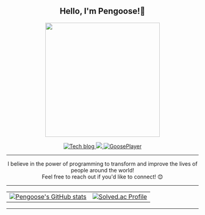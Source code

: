 
<h2 align="center">Hello, I'm Pengoose!🥳</h2>

<p align="center">
  <img src="https://github.com/pengooseDev/pengooseDev/assets/73521518/ebcbc80c-4dd0-471c-af8e-2ec9665a8901" width="300"/>
</p>
<p align="center">
  <a target="_blank" href="https://velog.io/@pengoose_dev" target="_blank">
    <img src="https://img.shields.io/badge/Tech blog-20C997?style=for-the-badge&logo=velog&logoColor=white" alt="Tech blog"/>
  </a>
  <a target="_blank" href="mailto:pengoose_dev@naver.com">
    <img src="https://img.shields.io/badge/Email-D14836?style=for-the-badge&logo=gmail&logoColor=white" />
  </a>
  <a target="_blank" href="https://pengoose.dev/" target="_blank">
    <img src="https://img.shields.io/badge/GoosePlayer-181717?style=for-the-badge&logo=github&logoColor=white" alt="GoosePlayer"/>
  </a>
</p>

---

<p align="center">
  <div align="center">I believe in the power of programming to transform and improve the lives of people around the world!</div>
  <div align="center">Feel free to reach out if you'd like to connect! 😊 </div>
</p>

---

<table width="100%">
  <tr>
    <td align="center">
      <a href="https://github.com/pengooseDev/github-readme-stats">
        <img align="center" src="https://github-readme-stats.vercel.app/api?username=pengooseDev&show_icons=true&theme=tokyonight" alt="Pengoose's GitHub stats" />
      </a>
    </td>
    <td>
  <a href="https://solved.ac/pengoosedev/">
    <img align="center" src="http://mazassumnida.wtf/api/v2/generate_badge?boj=pengoosedev" alt="Solved.ac Profile" />
  </a>
    </td>
  </tr>
</table>

---
